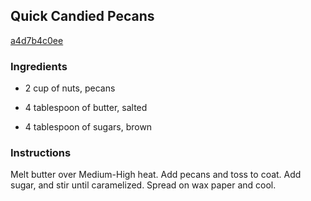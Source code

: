 ## Quick Candied Pecans

[a4d7b4c0ee](http://www.food.com/recipe/quick-candied-pecans-354830)

### Ingredients

 - 2 cup of nuts, pecans

 - 4 tablespoon of butter, salted

 - 4 tablespoon of sugars, brown

### Instructions

Melt butter over Medium-High heat. Add pecans and toss to coat. Add sugar, and stir until caramelized. Spread on wax paper and cool.